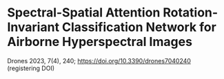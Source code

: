 # Spectral-Spatial Attention Rotation-Invariant Classification Network for Airborne Hyperspectral Images
Drones 2023, 7(4), 240; https://doi.org/10.3390/drones7040240 (registering DOI)
